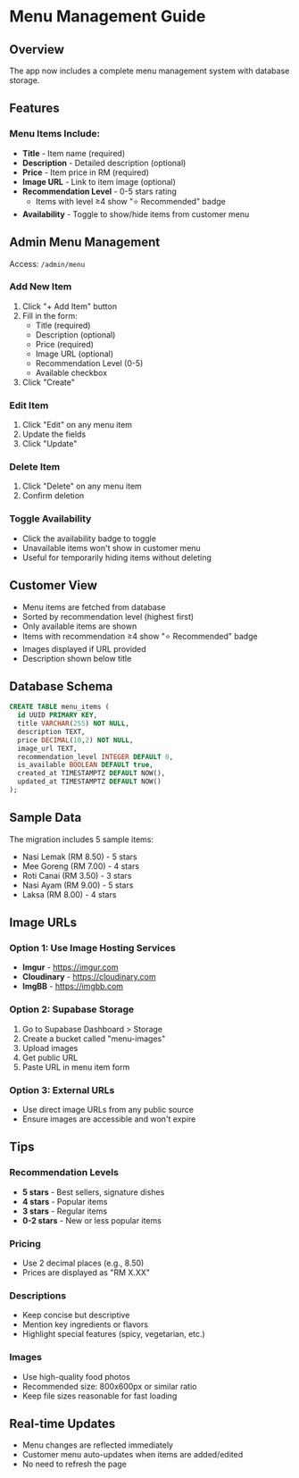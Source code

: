 # Menu Management Guide

## Overview

The app now includes a complete menu management system with database storage.

## Features

### Menu Items Include:
- **Title** - Item name (required)
- **Description** - Detailed description (optional)
- **Price** - Item price in RM (required)
- **Image URL** - Link to item image (optional)
- **Recommendation Level** - 0-5 stars rating
  - Items with level ≥4 show "⭐ Recommended" badge
- **Availability** - Toggle to show/hide items from customer menu

## Admin Menu Management

Access: `/admin/menu`

### Add New Item
1. Click "+ Add Item" button
2. Fill in the form:
   - Title (required)
   - Description (optional)
   - Price (required)
   - Image URL (optional)
   - Recommendation Level (0-5)
   - Available checkbox
3. Click "Create"

### Edit Item
1. Click "Edit" on any menu item
2. Update the fields
3. Click "Update"

### Delete Item
1. Click "Delete" on any menu item
2. Confirm deletion

### Toggle Availability
- Click the availability badge to toggle
- Unavailable items won't show in customer menu
- Useful for temporarily hiding items without deleting

## Customer View

- Menu items are fetched from database
- Sorted by recommendation level (highest first)
- Only available items are shown
- Items with recommendation ≥4 show "⭐ Recommended" badge
- Images displayed if URL provided
- Description shown below title

## Database Schema

```sql
CREATE TABLE menu_items (
  id UUID PRIMARY KEY,
  title VARCHAR(255) NOT NULL,
  description TEXT,
  price DECIMAL(10,2) NOT NULL,
  image_url TEXT,
  recommendation_level INTEGER DEFAULT 0,
  is_available BOOLEAN DEFAULT true,
  created_at TIMESTAMPTZ DEFAULT NOW(),
  updated_at TIMESTAMPTZ DEFAULT NOW()
);
```

## Sample Data

The migration includes 5 sample items:
- Nasi Lemak (RM 8.50) - 5 stars
- Mee Goreng (RM 7.00) - 4 stars
- Roti Canai (RM 3.50) - 3 stars
- Nasi Ayam (RM 9.00) - 5 stars
- Laksa (RM 8.00) - 4 stars

## Image URLs

### Option 1: Use Image Hosting Services
- **Imgur** - https://imgur.com
- **Cloudinary** - https://cloudinary.com
- **ImgBB** - https://imgbb.com

### Option 2: Supabase Storage
1. Go to Supabase Dashboard > Storage
2. Create a bucket called "menu-images"
3. Upload images
4. Get public URL
5. Paste URL in menu item form

### Option 3: External URLs
- Use direct image URLs from any public source
- Ensure images are accessible and won't expire

## Tips

### Recommendation Levels
- **5 stars** - Best sellers, signature dishes
- **4 stars** - Popular items
- **3 stars** - Regular items
- **0-2 stars** - New or less popular items

### Pricing
- Use 2 decimal places (e.g., 8.50)
- Prices are displayed as "RM X.XX"

### Descriptions
- Keep concise but descriptive
- Mention key ingredients or flavors
- Highlight special features (spicy, vegetarian, etc.)

### Images
- Use high-quality food photos
- Recommended size: 800x600px or similar ratio
- Keep file sizes reasonable for fast loading

## Real-time Updates

- Menu changes are reflected immediately
- Customer menu auto-updates when items are added/edited
- No need to refresh the page
